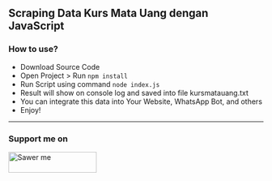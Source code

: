 ## Scraping Data Kurs Mata Uang dengan JavaScript

### How to use?   

- Download Source Code
- Open Project > Run `npm install`
- Run Script using command `node index.js`
- Result will show on console log and saved into file kursmatauang.txt
- You can integrate this data into Your Website, WhatsApp Bot, and others
- Enjoy!

---

### Support me on
<a href="https://saweria.co/arifsiddikm" target="_blank"><img src="https://user-images.githubusercontent.com/26188697/180601310-e82c63e4-412b-4c36-b7b5-7ba713c80380.png" alt="Sawer me" height="41" width="174"></a>
